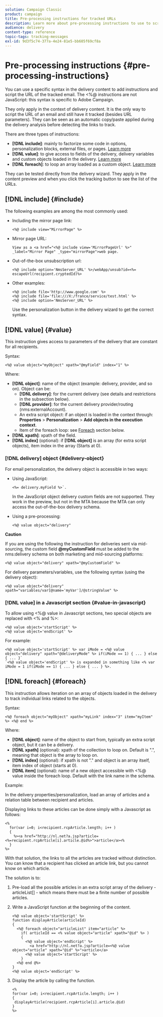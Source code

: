 ```yaml
---
solution: Campaign Classic
product: campaign
title: Pre-processing instructions for tracked URLs
description: Learn more about pre-processing instructions to use to script the URL of an email and still have it tracked.
audience: delivery
content-type: reference
topic-tags: tracking-messages
exl-id: 9d3f5c74-377a-4e24-81e5-bb605f69cf8a
---
```

# Pre-processing instructions {#pre-processing-instructions}

You can use a specific syntax in the delivery content to add instructions and script the URL of the tracked email. The <%@ instructions are not JavaScript: this syntax is specific to Adobe Campaign.

They only apply in the context of delivery content. It is the only way to script the URL of an email and still have it tracked (besides URL parameters). They can be seen as an automatic copy/paste applied during the delivery analysis before detecting the links to track.

There are three types of instructions:

* **[!DNL include]**: mainly to factorize some code in options, personalization blocks, external files, or pages. [Learn more](#include)
* **[!DNL value]**: to give access to fields of the delivery, delivery variables and custom objects loaded in the delivery. [Learn more](#value)
* **[!DNL foreach]**: to loop an array loaded as a custom object. [Learn more](#foreach)

They can be tested directly from the delivery wizard. They apply in the content preview and when you click the tracking button to see the list of the URLs.

## [!DNL include] {#include}

The following examples are among the most commonly used:

* Including the mirror page link: 

  ```
  <%@ include view="MirrorPage" %>  
  ```

* Mirror page URL: 

  ```
  View as a <a href="<%@ include view='MirrorPageUrl' %>" _label="Mirror Page" _type="mirrorPage">web page.
  ```

* Out-of-the-box unsubscription url:

  ```
  <%@ include option='NmsServer_URL' %>/webApp/unsub?id=<%= escapeUrl(recipient.cryptedId)%>
  ```

* Other examples:

  ```
  <%@ include file='http://www.google.com' %>
  <%@ include file='file:///X:/france/service/test.html' %>
  <%@ include option='NmsServer_URL' %>
  ```

  Use the personalization button in the delivery wizard to get the correct syntax.

## [!DNL value] {#value}

This instruction gives access to parameters of the delivery that are constant for all recipients.

Syntax:

```
<%@ value object="myObject" xpath="@myField" index="1" %>
```

Where:

* **[!DNL object]**: name of the object (example: delivery, provider, and so on).
  Object can be:
  * **[!DNL delivery]**: for the current delivery (see details and restrictions in the subsection below).
  * **[!DNL provider]**: for the current delivery provider/routing (nms:externalAccount).
  * An extra script object: if an object is loaded in the context through: **Properties** > **Personalization** > **Add objects in the execution context**.
  * Item of the foreach loop: see [Foreach](#foreach) section below.
* **[!DNL xpath]**: xpath of the field.
* **[!DNL index]** (optional): if **[!DNL object]** is an array (for extra script objects), item index in the array (Starts at 0).

### [!DNL delivery] object {#delivery-object}

For email personalization, the delivery object is accessible in two ways:

* Using JavaScript:

  ```
  <%= delivery.myField %>`.
  ```

  In the JavaScript object delivery custom fields are not supported. They work in the preview, but not in the MTA because the MTA can only access the out-of-the-box delivery schema.

* Using a pre-processing:

  ```
  <%@ value object="delivery"
  ```


**Caution**

If you are using the following the instruction for deliveries sent via mid-sourcing, the custom field **@myCustomField** must be added to the nms:delivery schema on both marketing and mid-sourcing platforms:

```
<%@ value object="delivery" xpath="@myCustomField" %>
```

For delivery parameters/variables, use the following syntax (using the delivery object):

```
<%@ value object="delivery" xpath="variables/var[@name='myVar']/@stringValue" %>
```

### [!DNL value] in a Javascript section {#value-in-javascript}

To allow using <%@ value in Javascript sections, two special objects are replaced with <% and %>:

```
<%@ value object='startScript' %>
<%@ value object='endScript' %>
```

For example:

```
<%@ value object='startScript' %> var iMode = <%@ value object="delivery" xpath="@deliveryMode" %> if(iMode == 1) { ... } else { ... }`
`<%@ value object='endScript' %> is expanded in something like <% var iMode = 1 if(iMode == 1) { ... } else { ... } %>.
```

## [!DNL foreach] {#foreach}

This instruction allows iteration on an array of objects loaded in the delivery to track individual links related to the objects.

Syntax:

```
<%@ foreach object="myObject" xpath="myLink" index="3" item="myItem" %> <%@ end %>
```

Where:

* **[!DNL object]**: name of the object to start from, typically an extra script object, but it can be a delivery.
* **[!DNL xpath]** (optional): xpath of the collection to loop on. Default is ".", meaning that object is the array to loop on.
* **[!DNL index]** (optional): if xpath is not "." and object is an array itself, item index of object (starts at 0).
* **[!DNL item]** (optional): name of a new object accessible with <%@ value inside the foreach loop. Default with the link name in the schema.

Example:

In the delivery properties/personalization, load an array of articles and a relation table between recipient and articles.

Displaying links to these articles can be done simply with a Javascript as follows:

```
<%
  for(var i=0; i<recipient.rcpArticle.length; i++ )
  {
    %><a href="http://nl.net?a.jsp?article=<%=recipient.rcpArticle[i].article.@id%>">article</a><%
  }
%>
```

With that solution, the links to all the articles are tracked without distinction. You can know that a recipient has clicked an article link, but you cannot know on which article.

The solution is to:

1. Pre-load all the possible articles in an extra script array of the delivery - articleList[] - which means there must be a finite number of possible articles.
1. Write a JavaScript function at the beginning of the content.

    ```
    <%@ value object='startScript' %>
    function displayArticle(articleId)
    {
      <%@ foreach object="articleList" item="article" %>
        if( articleId == <% value object="article" xpath="@id" %> ) 
        {
          <%@ value object='endScript' %>
            <a href="http://nl.net?a.jsp?article=<%@ value object="article" xpath="@id" %>">article</a>
          <%@ value object='startScript' %>
        } 
      <%@ end @%>
    }
    <%@ value object='endScript' %>
    ```

1. Display the article by calling the function.

    ```
    <%
    for(var i=0; i<recipient.rcpArticle.length; i++ )
    {
     displayArticle(recipient.rcpArticle[i].article.@id)
    }
    %>
    ```
